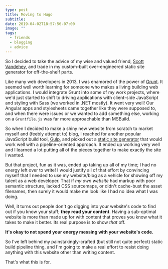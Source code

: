 ```yaml
---
type: post
title: Moving to Hugo
subtitle:
date: 2019-04-02T18:57:56-07:00
image: ""
tags:
  - friends
  - blogging
  - advice
---
```


<p class="lead">So I decided to take the advice of my wise and valued friend, <a href="https://spaceninja.com/">Scott Vandehey</a>, and trade in my custom-built over-engineered static site generator for off-the-shelf parts.</p>

Like many web developers in 2013, I was enamored of the power of [Grunt](http://gruntjs.com). It seemed well worth learning for someone who makes a living building web applications. I would integrate Grunt into some of my work projects, where we'd just started to shift to driving applications with client-side JavaScript and styling with Sass (we worked in .NET mostly). It went very well! Our Angular apps and stylesheets came together like they were supposed to, and when there were issues or we wanted to add something else, working on a `Gruntfile.js` was far more approachable than MSBuild.

So when I decided to make a shiny new website from scratch to market myself and (feebly attempt to) blog, I reached for another popular JavaScript build tool, [Gulp](https://gulpjs.com), and picked out a [static site generator](https://metalsmith.io/) that would work well with a pipeline-oriented approach. It ended up working very well and I learned a lot putting all of the pieces together to make exactly the site I wanted.

But that project, fun as it was, ended up taking up all of my time; I had no energy left over to write! I would justify all of that effort by convincing myself that I needed to use my website/blog as a vehicle for showing off my talent as a web developer. That if *my own website* had markup with poor semantic structure, lacked CSS sourcemaps, or didn't cache-bust the asset filenames, then surely it would make me look like I had no idea what I was doing.

Well, it turns out people don't go digging into your website's code to find out if you know your stuff; **they read your content**. Having a sub-optimal website is more than made up for with content that proves you know what it takes to make it better. Its real purpose is to show *that* off.

**It's okay to not spend your energy messing with your website's code.**

So I've left behind my painstakingly-crafted (but still not quite perfect) static build pipeline thing, and I'm going to make a real effort to resist doing anything with this website other than writing content.

That's what this is for.
